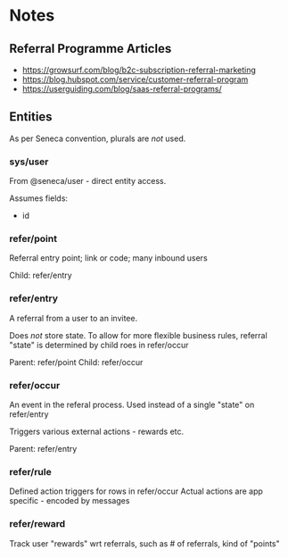 
# Notes


## Referral Programme Articles

* https://growsurf.com/blog/b2c-subscription-referral-marketing
* https://blog.hubspot.com/service/customer-referral-program
* https://userguiding.com/blog/saas-referral-programs/




## Entities

As per Seneca convention, plurals are *not* used.



### sys/user

From @seneca/user - direct entity access.

Assumes fields:
* id



### refer/point

Referral entry point; link or code; many inbound users

Child: refer/entry


### refer/entry

A referral from a user to an invitee.

Does *not* store state. To allow for more flexible business rules, referral "state" is
determined by child roes in refer/occur

Parent: refer/point
Child: refer/occur


### refer/occur

An event in the referal process. Used instead of a single "state" on refer/entry

Triggers various external actions - rewards etc.

Parent: refer/entry


### refer/rule

Defined action triggers for rows in refer/occur
Actual actions are app specific - encoded by messages


### refer/reward

Track user "rewards" wrt referrals, such as # of referrals, kind of "points"


